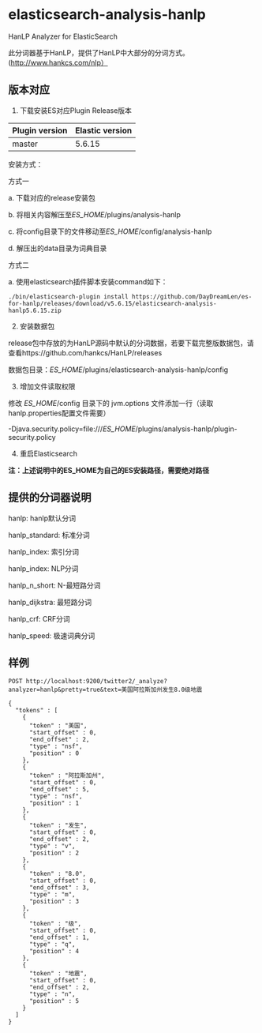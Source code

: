 # elasticsearch-analysis-hanlp
HanLP Analyzer for ElasticSearch

此分词器基于HanLP，提供了HanLP中大部分的分词方式。(http://www.hankcs.com/nlp）

## 版本对应

1. 下载安装ES对应Plugin Release版本


| Plugin version | Elastic version |
| --- | --- |
| master | 5.6.15 |
安装方式：

方式一

   a. 下载对应的release安装包
   
   b. 将相关内容解压至*ES_HOME*/plugins/analysis-hanlp
   
   c. 将config目录下的文件移动至*ES_HOME*/config/analysis-hanlp
   
   d. 解压出的data目录为词典目录
   
方式二

   a. 使用elasticsearch插件脚本安装command如下：
   
   `./bin/elasticsearch-plugin install https://github.com/DayDreamLen/es-for-hanlp/releases/download/v5.6.15/elasticsearch-analysis-hanlp5.6.15.zip`

2. 安装数据包

release包中存放的为HanLP源码中默认的分词数据，若要下载完整版数据包，请查看https://github.com/hankcs/HanLP/releases

数据包目录：*ES_HOME*/plugins/elasticsearch-analysis-hanlp/config

3. 增加文件读取权限

修改 *ES_HOME*/config 目录下的 jvm.options 文件添加一行（读取hanlp.properties配置文件需要）

-Djava.security.policy=file:///*ES_HOME*/plugins/analysis-hanlp/plugin-security.policy


4. 重启Elasticsearch

**注：上述说明中的ES_HOME为自己的ES安装路径，需要绝对路径**

## 提供的分词器说明

hanlp: hanlp默认分词

hanlp_standard: 标准分词

hanlp_index: 索引分词

hanlp_index: NLP分词

hanlp_n_short: N-最短路分词

hanlp_dijkstra: 最短路分词

hanlp_crf: CRF分词

hanlp_speed: 极速词典分词

## 样例

```
POST http://localhost:9200/twitter2/_analyze?analyzer=hanlp&pretty=true&text=美国阿拉斯加州发生8.0级地震
```

```
{
  "tokens" : [
    {
      "token" : "美国",
      "start_offset" : 0,
      "end_offset" : 2,
      "type" : "nsf",
      "position" : 0
    },
    {
      "token" : "阿拉斯加州",
      "start_offset" : 0,
      "end_offset" : 5,
      "type" : "nsf",
      "position" : 1
    },
    {
      "token" : "发生",
      "start_offset" : 0,
      "end_offset" : 2,
      "type" : "v",
      "position" : 2
    },
    {
      "token" : "8.0",
      "start_offset" : 0,
      "end_offset" : 3,
      "type" : "m",
      "position" : 3
    },
    {
      "token" : "级",
      "start_offset" : 0,
      "end_offset" : 1,
      "type" : "q",
      "position" : 4
    },
    {
      "token" : "地震",
      "start_offset" : 0,
      "end_offset" : 2,
      "type" : "n",
      "position" : 5
    }
  ]
}
```

